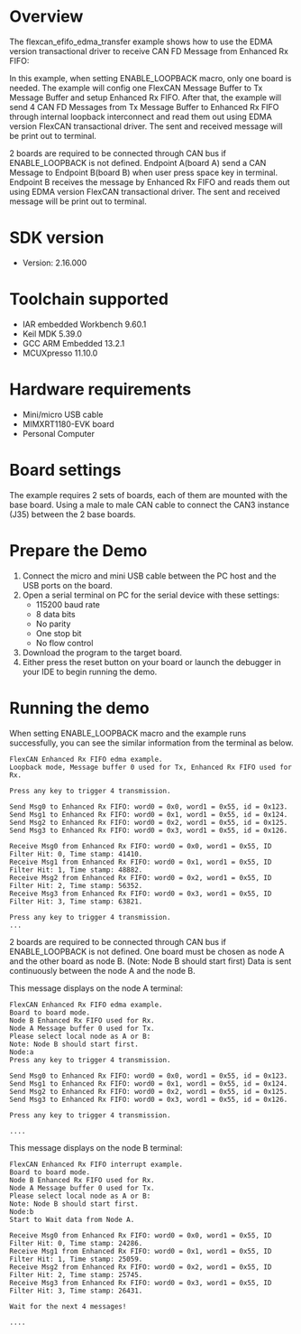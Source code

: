 Overview
========
The flexcan_efifo_edma_transfer example shows how to use the EDMA version transactional driver to receive
CAN FD Message from Enhanced Rx FIFO:

In this example, when setting ENABLE_LOOPBACK macro, only one board is needed. The example will config one FlexCAN Message
Buffer to Tx Message Buffer and setup Enhanced Rx FIFO. After that, the example will send 4 CAN FD Messages
from Tx Message Buffer to Enhanced Rx FIFO through internal loopback interconnect and read them out using
EDMA version FlexCAN transactional driver. The sent and received message will be print out to terminal.

2 boards are required to be connected through CAN bus if ENABLE_LOOPBACK is not defined. Endpoint A(board A) send a CAN Message to
Endpoint B(board B) when user press space key in terminal. Endpoint B receives the message by Enhanced Rx FIFO and reads 
them out using EDMA version FlexCAN transactional driver. The sent and received message will be print out to terminal.

SDK version
===========
- Version: 2.16.000

Toolchain supported
===================
- IAR embedded Workbench  9.60.1
- Keil MDK  5.39.0
- GCC ARM Embedded  13.2.1
- MCUXpresso  11.10.0

Hardware requirements
=====================
- Mini/micro USB cable
- MIMXRT1180-EVK board
- Personal Computer

Board settings
==============
The example requires 2 sets of boards, each of them are mounted with the base board. Using a male to male CAN
cable to connect the CAN3 instance (J35) between the 2 base boards.

Prepare the Demo
================
1. Connect the micro and mini USB cable between the PC host and the USB ports on the board.
2. Open a serial terminal on PC for the serial device with these settings:
    - 115200 baud rate
    - 8 data bits
    - No parity
    - One stop bit
    - No flow control
3. Download the program to the target board.
4. Either press the reset button on your board or launch the debugger in your IDE to begin running
   the demo.

Running the demo
================
When setting ENABLE_LOOPBACK macro and the example runs successfully, you can see the similar information
from the terminal as below.
~~~~~~~~~~~~~~~~~~~~~
FlexCAN Enhanced Rx FIFO edma example.
Loopback mode, Message buffer 0 used for Tx, Enhanced Rx FIFO used for Rx.

Press any key to trigger 4 transmission.

Send Msg0 to Enhanced Rx FIFO: word0 = 0x0, word1 = 0x55, id = 0x123.
Send Msg1 to Enhanced Rx FIFO: word0 = 0x1, word1 = 0x55, id = 0x124.
Send Msg2 to Enhanced Rx FIFO: word0 = 0x2, word1 = 0x55, id = 0x125.
Send Msg3 to Enhanced Rx FIFO: word0 = 0x3, word1 = 0x55, id = 0x126.

Receive Msg0 from Enhanced Rx FIFO: word0 = 0x0, word1 = 0x55, ID Filter Hit: 0, Time stamp: 41410.
Receive Msg1 from Enhanced Rx FIFO: word0 = 0x1, word1 = 0x55, ID Filter Hit: 1, Time stamp: 48882.
Receive Msg2 from Enhanced Rx FIFO: word0 = 0x2, word1 = 0x55, ID Filter Hit: 2, Time stamp: 56352.
Receive Msg3 from Enhanced Rx FIFO: word0 = 0x3, word1 = 0x55, ID Filter Hit: 3, Time stamp: 63821.

Press any key to trigger 4 transmission.
...
~~~~~~~~~~~~~~~~~~~~~


2 boards are required to be connected through CAN bus if ENABLE_LOOPBACK is not defined.
One board must be chosen as node A and the other board as node B. (Note: Node B should start first)
Data is sent continuously between the node A and the node B.

This message displays on the node A terminal:
~~~~~~~~~~~~~~~~~~~~~
FlexCAN Enhanced Rx FIFO edma example.
Board to board mode.
Node B Enhanced Rx FIFO used for Rx.
Node A Message buffer 0 used for Tx.
Please select local node as A or B:
Note: Node B should start first.
Node:a
Press any key to trigger 4 transmission.

Send Msg0 to Enhanced Rx FIFO: word0 = 0x0, word1 = 0x55, id = 0x123.
Send Msg1 to Enhanced Rx FIFO: word0 = 0x1, word1 = 0x55, id = 0x124.
Send Msg2 to Enhanced Rx FIFO: word0 = 0x2, word1 = 0x55, id = 0x125.
Send Msg3 to Enhanced Rx FIFO: word0 = 0x3, word1 = 0x55, id = 0x126.

Press any key to trigger 4 transmission.

....
~~~~~~~~~~~~~~~~~~~~~

This message displays on the node B terminal:
~~~~~~~~~~~~~~~~~~~~~
FlexCAN Enhanced Rx FIFO interrupt example.
Board to board mode.
Node B Enhanced Rx FIFO used for Rx.
Node A Message buffer 0 used for Tx.
Please select local node as A or B:
Note: Node B should start first.
Node:b
Start to Wait data from Node A.

Receive Msg0 from Enhanced Rx FIFO: word0 = 0x0, word1 = 0x55, ID Filter Hit: 0, Time stamp: 24286.
Receive Msg1 from Enhanced Rx FIFO: word0 = 0x1, word1 = 0x55, ID Filter Hit: 1, Time stamp: 25059.
Receive Msg2 from Enhanced Rx FIFO: word0 = 0x2, word1 = 0x55, ID Filter Hit: 2, Time stamp: 25745.
Receive Msg3 from Enhanced Rx FIFO: word0 = 0x3, word1 = 0x55, ID Filter Hit: 3, Time stamp: 26431.

Wait for the next 4 messages!

....
~~~~~~~~~~~~~~~~~~~~~
